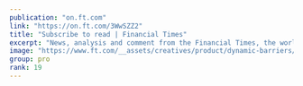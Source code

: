 ```yaml
---
publication: "on.ft.com"
link: "https://on.ft.com/3WwSZZ2"
title: "Subscribe to read | Financial Times"
excerpt: "News, analysis and comment from the Financial Times, the worldʼs leading global business publication"
image: "https://www.ft.com/__assets/creatives/product/dynamic-barriers/default.jpg?v=2"
group: pro
rank: 19
---
```

